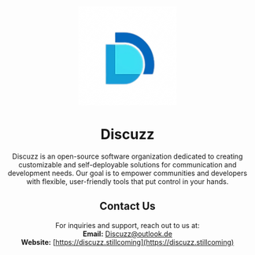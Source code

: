 <div align="center">

<img src="../logo.png" alt="Discuzz Logo" width="200" height="200">

# Discuzz

Discuzz is an open-source software organization dedicated to creating customizable and self-deployable solutions for communication and development needs. Our goal is to empower communities and developers with flexible, user-friendly tools that put control in your hands.

## Contact Us

For inquiries and support, reach out to us at:  
**Email:** [Discuzz@outlook.de](mailto:Discuzz@outlook.de)  
**Website:** [https://discuzz.stillcoming](https://discuzz.stillcoming)

</div>
